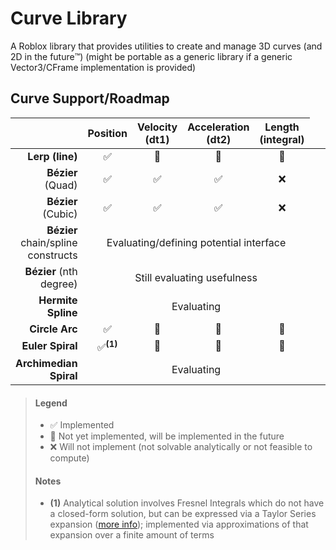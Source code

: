 # Curve Library

A Roblox library that provides utilities to create and manage 3D curves (and 2D in the future:tm:)
(might be portable as a generic library if a generic Vector3/CFrame implementation is provided)

## Curve Support/Roadmap

<center>

| | Position | Velocity (dt1) | Acceleration (dt2) | Length (integral) |
|-:|:--------:|:--------------:|:------------------:|:-----------------:|
|**Lerp (line)**|✅|🚧|🚧|🚧|
|**Bézier** (Quad)|✅|✅|✅|❌|
|**Bézier** (Cubic)|✅|✅|✅|❌|
|**Bézier** chain/spline constructs<td colspan=4><center>Evaluating/defining potential interface</center>
|**Bézier** (nth degree)<td colspan=4><center>Still evaluating usefulness</center>
|**Hermite Spline**<td colspan=4><center>Evaluating</center>
|**Circle Arc**|✅|🚧|🚧|🚧|
|**Euler Spiral**|✅<sup>**(1)**</sup>|🚧|🚧|🚧|
|**Archimedian Spiral**<td colspan=4><center>Evaluating</center>

</center>

> #### Legend
> * ✅ Implemented
> * 🚧 Not yet implemented, will be implemented in the future
> * ❌ Will not implement (not solvable analytically or not feasible to compute)
> #### Notes
> * **(1)** Analytical solution involves Fresnel Integrals which do not have a closed-form solution, but can be expressed via a Taylor Series expansion ([more info](https://en.wikipedia.org/wiki/Fresnel_integral)); implemented via approximations of that expansion over a finite amount of terms